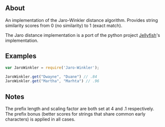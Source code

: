 ## About
An implementation of the Jaro-Winkler distance algorithm. Provides string similarity scores from 0 (no similarity) to 1 (exact match). 

The Jaro distance implementation is a port of the python project [Jellyfish](https://pypi.python.org/pypi/jellyfish)'s implementation. 

## Examples

```javascript
var JaroWinkler = require('Jaro-Winkler');

JaroWinkler.get("Dwayne", "Duane") // .84
JaroWinkler.get("Martha", "Marhta") // .96
```

## Notes

The prefix length and scaling factor are both set at 4 and .1 respectively. The prefix bonus (better scores for strings that share common early characters) is applied in all cases. 